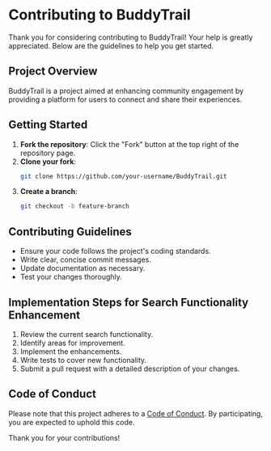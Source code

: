 # Contributing to BuddyTrail

Thank you for considering contributing to BuddyTrail! Your help is greatly appreciated. Below are the guidelines to help you get started.

## Project Overview
BuddyTrail is a project aimed at enhancing community engagement by providing a platform for users to connect and share their experiences.

## Getting Started
1. **Fork the repository**: Click the "Fork" button at the top right of the repository page.
2. **Clone your fork**: 
    ```bash
    git clone https://github.com/your-username/BuddyTrail.git
    ```
3. **Create a branch**: 
    ```bash
    git checkout -b feature-branch
    ```

## Contributing Guidelines
- Ensure your code follows the project's coding standards.
- Write clear, concise commit messages.
- Update documentation as necessary.
- Test your changes thoroughly.

## Implementation Steps for Search Functionality Enhancement
1. Review the current search functionality.
2. Identify areas for improvement.
3. Implement the enhancements.
4. Write tests to cover new functionality.
5. Submit a pull request with a detailed description of your changes.

## Code of Conduct
Please note that this project adheres to a [Code of Conduct](link-to-code-of-conduct). By participating, you are expected to uphold this code.

Thank you for your contributions!
